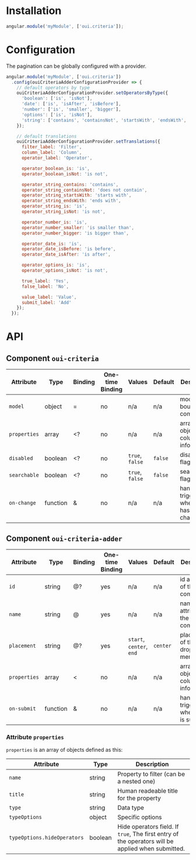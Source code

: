 # Installation

```js
angular.module('myModule', ['oui.criteria']);
```

# Configuration

The pagination can be globally configured with a provider.

```js
angular.module('myModule', ['oui.criteria'])
  .config(ouiCriteriaAdderConfigurationProvider => {
    // default operators by type
    ouiCriteriaAdderConfigurationProvider.setOperatorsByType({
      'boolean': ['is', 'isNot'],
      'date': ['is', 'isAfter', 'isBefore'],
      'number': ['is', 'smaller', 'bigger'],
      'options': ['is', 'isNot'],
      'string': ['contains', 'containsNot', 'startsWith', 'endsWith', 'is', 'isNot']
    });

    // default translations
    ouiCriteriaAdderConfigurationProvider.setTranslations({
      filter_label: 'Filter',
      column_label: 'Column',
      operator_label: 'Operator',

      operator_boolean_is: 'is',
      operator_boolean_isNot: 'is not',

      operator_string_contains: 'contains',
      operator_string_containsNot: 'does not contain',
      operator_string_startsWith: 'starts with',
      operator_string_endsWith: 'ends with',
      operator_string_is: 'is',
      operator_string_isNot: 'is not',

      operator_number_is: 'is',
      operator_number_smaller: 'is smaller than',
      operator_number_bigger: 'is bigger than',

      operator_date_is: 'is',
      operator_date_isBefore: 'is before',
      operator_date_isAfter: 'is after',

      operator_options_is: 'is',
      operator_options_isNot: 'is not',

      true_label: 'Yes',
      false_label: 'No',

      value_label: 'Value',
      submit_label: 'Add'
    });
  });
```

# API

## Component `oui-criteria`

| Attribute       | Type      | Binding   | One-time Binding  | Values                    | Default   | Description
| ----            | ----      | ----      | ----              | ----                      | ----      | ----
| `model`         | object    | =         | no                | n/a                       | n/a       | model bound to component
| `properties`    | array     | <?        | no                | n/a                       | n/a       | array of objects with columns informations
| `disabled`      | boolean   | <?        | no                | `true`, `false`           | `false`   | disabled flag
| `searchable`    | boolean   | <?        | no                | `true`, `false`           | `false`   | searchable flag
| `on-change`     | function  | &         | no                | n/a                       | n/a       | handler triggered when model has changed

## Component `oui-criteria-adder`

| Attribute       | Type      | Binding   | One-time Binding  | Values                    | Default   | Description
| ----            | ----      | ----      | ----              | ----                      | ----      | ----
| `id`            | string    | @?        | yes               | n/a                       | n/a       | id attribute of the component
| `name`          | string    | @         | yes               | n/a                       | n/a       | name attribute of the component
| `placement`     | string    | @?        | yes               | `start`, `center`, `end`  | `center`  | placement of the dropdown menu
| `properties`    | array     | <         | no                | n/a                       | n/a       | array of objects with columns informations
| `on-submit`     | function  | &         | no                | n/a                       | n/a       | handler triggered when form is submitted

### Attribute `properties`

`properties` is an array of objects defined as this:

| Attribute                   | Type      | Description
| ----                        | ----      | -----
| `name`                      | string    | Property to filter (can be a nested one)
| `title`                     | string    | Human readeable title for the property
| `type`                      | string    | Data type
| `typeOptions`               | object    | Specific options
| `typeOptions.hideOperators` | boolean   | Hide operators field. If `true`, The first entry of the operators will be applied when submitted.
